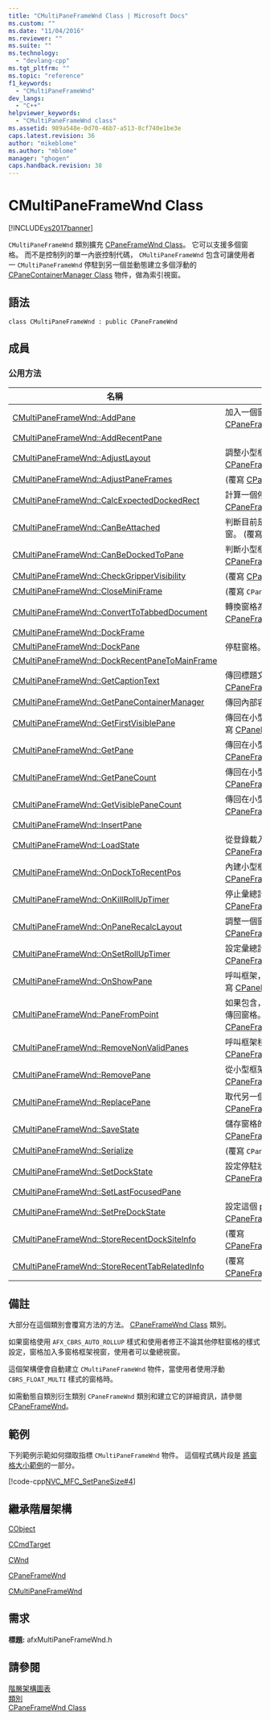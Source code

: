 ```yaml
---
title: "CMultiPaneFrameWnd Class | Microsoft Docs"
ms.custom: ""
ms.date: "11/04/2016"
ms.reviewer: ""
ms.suite: ""
ms.technology: 
  - "devlang-cpp"
ms.tgt_pltfrm: ""
ms.topic: "reference"
f1_keywords: 
  - "CMultiPaneFrameWnd"
dev_langs: 
  - "C++"
helpviewer_keywords: 
  - "CMultiPaneFrameWnd class"
ms.assetid: 989a548e-0d70-46b7-a513-8cf740e1be3e
caps.latest.revision: 36
author: "mikeblome"
ms.author: "mblome"
manager: "ghogen"
caps.handback.revision: 38
---
```

# CMultiPaneFrameWnd Class
[!INCLUDE[vs2017banner](../../assembler/inline/includes/vs2017banner.md)]

`CMultiPaneFrameWnd` 類別擴充 [CPaneFrameWnd Class](../../mfc/reference/cpaneframewnd-class.md)。  它可以支援多個窗格。  而不是控制列的單一內嵌控制代碼， `CMultiPaneFrameWnd` 包含可讓使用者一 `CMultiPaneFrameWnd` 停駐到另一個並動態建立多個浮動的 [CPaneContainerManager Class](../../mfc/reference/cpanecontainermanager-class.md) 物件，做為索引視窗。  
  
## 語法  
  
```  
class CMultiPaneFrameWnd : public CPaneFrameWnd  
```  
  
## 成員  
  
### 公用方法  
  
|名稱|描述|  
|--------|--------|  
|[CMultiPaneFrameWnd::AddPane](../Topic/CMultiPaneFrameWnd::AddPane.md)|加入一個窗格。  \(覆寫 [CPaneFrameWnd::AddPane](../Topic/CPaneFrameWnd::AddPane.md)\)。|  
|[CMultiPaneFrameWnd::AddRecentPane](../Topic/CMultiPaneFrameWnd::AddRecentPane.md)||  
|[CMultiPaneFrameWnd::AdjustLayout](../Topic/CMultiPaneFrameWnd::AdjustLayout.md)|調整小型框架視窗的配置。  \(覆寫 [CPaneFrameWnd::AdjustLayout](../Topic/CPaneFrameWnd::AdjustLayout.md)\)。|  
|[CMultiPaneFrameWnd::AdjustPaneFrames](../Topic/CMultiPaneFrameWnd::AdjustPaneFrames.md)|\(覆寫 [CPaneFrameWnd::AdjustPaneFrames](../Topic/CPaneFrameWnd::AdjustPaneFrames.md)\)。|  
|[CMultiPaneFrameWnd::CalcExpectedDockedRect](../Topic/CMultiPaneFrameWnd::CalcExpectedDockedRect.md)|計算一個停駐視窗的預期的矩形。  \(覆寫 [CPaneFrameWnd::CalcExpectedDockedRect](../Topic/CPaneFrameWnd::CalcExpectedDockedRect.md)\)。|  
|[CMultiPaneFrameWnd::CanBeAttached](../Topic/CMultiPaneFrameWnd::CanBeAttached.md)|判斷目前是否可以窗格停駐到另一個窗格或框架視窗。  \(覆寫 [CPaneFrameWnd::CanBeAttached](../Topic/CPaneFrameWnd::CanBeAttached.md)\)。|  
|[CMultiPaneFrameWnd::CanBeDockedToPane](../Topic/CMultiPaneFrameWnd::CanBeDockedToPane.md)|判斷小型框架視窗是否可停駐窗格。  \(覆寫 [CPaneFrameWnd::CanBeDockedToPane](../Topic/CPaneFrameWnd::CanBeDockedToPane.md)\)。|  
|[CMultiPaneFrameWnd::CheckGripperVisibility](../Topic/CMultiPaneFrameWnd::CheckGripperVisibility.md)|\(覆寫 [CPaneFrameWnd::CheckGripperVisibility](../Topic/CPaneFrameWnd::CheckGripperVisibility.md)\)。|  
|[CMultiPaneFrameWnd::CloseMiniFrame](../Topic/CMultiPaneFrameWnd::CloseMiniFrame.md)|\(覆寫 `CPaneFrameWnd::CloseMiniFrame`\)。|  
|[CMultiPaneFrameWnd::ConvertToTabbedDocument](../Topic/CMultiPaneFrameWnd::ConvertToTabbedDocument.md)|轉換窗格為索引標籤式文件。  \(覆寫 [CPaneFrameWnd::ConvertToTabbedDocument](../Topic/CPaneFrameWnd::ConvertToTabbedDocument.md)\)。|  
|[CMultiPaneFrameWnd::DockFrame](../Topic/CMultiPaneFrameWnd::DockFrame.md)||  
|[CMultiPaneFrameWnd::DockPane](../Topic/CMultiPaneFrameWnd::DockPane.md)|停駐窗格。  \(覆寫 [CPaneFrameWnd::DockPane](../Topic/CPaneFrameWnd::DockPane.md)\)。|  
|[CMultiPaneFrameWnd::DockRecentPaneToMainFrame](../Topic/CMultiPaneFrameWnd::DockRecentPaneToMainFrame.md)||  
|[CMultiPaneFrameWnd::GetCaptionText](../Topic/CMultiPaneFrameWnd::GetCaptionText.md)|傳回標題文字。  \(覆寫 [CPaneFrameWnd::GetCaptionText](../Topic/CPaneFrameWnd::GetCaptionText.md)\)。|  
|[CMultiPaneFrameWnd::GetPaneContainerManager](../Topic/CMultiPaneFrameWnd::GetPaneContainerManager.md)|傳回內部容器處理常式之物件的參考。|  
|[CMultiPaneFrameWnd::GetFirstVisiblePane](../Topic/CMultiPaneFrameWnd::GetFirstVisiblePane.md)|傳回在小型框架視窗包含的第一個可見的窗格。  \(覆寫 [CPaneFrameWnd::GetFirstVisiblePane](../Topic/CPaneFrameWnd::GetFirstVisiblePane.md)\)。|  
|[CMultiPaneFrameWnd::GetPane](../Topic/CMultiPaneFrameWnd::GetPane.md)|傳回在小型框架視窗中的窗格。  \(覆寫 [CPaneFrameWnd::GetPane](../Topic/CPaneFrameWnd::GetPane.md)\)。|  
|[CMultiPaneFrameWnd::GetPaneCount](../Topic/CMultiPaneFrameWnd::GetPaneCount.md)|傳回在小型框架視窗窗格中包含的項目數。  \(覆寫 [CPaneFrameWnd::GetPaneCount](../Topic/CPaneFrameWnd::GetPaneCount.md)\)。|  
|[CMultiPaneFrameWnd::GetVisiblePaneCount](../Topic/CMultiPaneFrameWnd::GetVisiblePaneCount.md)|傳回在小型框架視窗包含可見的窗格的數目。  \(覆寫 [CPaneFrameWnd::GetVisiblePaneCount](../Topic/CPaneFrameWnd::GetVisiblePaneCount.md)\)。|  
|[CMultiPaneFrameWnd::InsertPane](../Topic/CMultiPaneFrameWnd::InsertPane.md)||  
|[CMultiPaneFrameWnd::LoadState](../Topic/CMultiPaneFrameWnd::LoadState.md)|從登錄載入窗格的狀態。  \(覆寫 [CPaneFrameWnd::LoadState](../Topic/CPaneFrameWnd::LoadState.md)\)。|  
|[CMultiPaneFrameWnd::OnDockToRecentPos](../Topic/CMultiPaneFrameWnd::OnDockToRecentPos.md)|內建小型框架視窗在其新位置。  \(覆寫 [CPaneFrameWnd::OnDockToRecentPos](../Topic/CPaneFrameWnd::OnDockToRecentPos.md)\)。|  
|[CMultiPaneFrameWnd::OnKillRollUpTimer](../Topic/CMultiPaneFrameWnd::OnKillRollUpTimer.md)|停止彙總計時器。  \(覆寫 [CPaneFrameWnd::OnKillRollUpTimer](../Topic/CPaneFrameWnd::OnKillRollUpTimer.md)\)。|  
|[CMultiPaneFrameWnd::OnPaneRecalcLayout](../Topic/CMultiPaneFrameWnd::OnPaneRecalcLayout.md)|調整一個窗格的配置是小型框架視窗中顯示。  \(覆寫 [CPaneFrameWnd::OnPaneRecalcLayout](../Topic/CPaneFrameWnd::OnPaneRecalcLayout.md)\)。|  
|[CMultiPaneFrameWnd::OnSetRollUpTimer](../Topic/CMultiPaneFrameWnd::OnSetRollUpTimer.md)|設定彙總計時器。  \(覆寫 [CPaneFrameWnd::OnSetRollUpTimer](../Topic/CPaneFrameWnd::OnSetRollUpTimer.md)\)。|  
|[CMultiPaneFrameWnd::OnShowPane](../Topic/CMultiPaneFrameWnd::OnShowPane.md)|呼叫框架，在小型框架視窗的窗格隱藏或顯示。  \(覆寫 [CPaneFrameWnd::OnShowPane](../Topic/CPaneFrameWnd::OnShowPane.md)\)。|  
|[CMultiPaneFrameWnd::PaneFromPoint](../Topic/CMultiPaneFrameWnd::PaneFromPoint.md)|如果包含，它是小型框架視窗內的使用者，提供的點傳回窗格。  \(覆寫 [CPaneFrameWnd::PaneFromPoint](../Topic/CPaneFrameWnd::PaneFromPoint.md)\)。|  
|[CMultiPaneFrameWnd::RemoveNonValidPanes](../Topic/CMultiPaneFrameWnd::RemoveNonValidPanes.md)|呼叫框架移除非有效窗格。  \(覆寫 [CPaneFrameWnd::RemoveNonValidPanes](../Topic/CPaneFrameWnd::RemoveNonValidPanes.md)\)。|  
|[CMultiPaneFrameWnd::RemovePane](../Topic/CMultiPaneFrameWnd::RemovePane.md)|從小型框架視窗中移除窗格。  \(覆寫 [CPaneFrameWnd::RemovePane](../Topic/CPaneFrameWnd::RemovePane.md)\)。|  
|[CMultiPaneFrameWnd::ReplacePane](../Topic/CMultiPaneFrameWnd::ReplacePane.md)|取代另一個窗格。  \(覆寫 [CPaneFrameWnd::ReplacePane](../Topic/CPaneFrameWnd::ReplacePane.md)\)。|  
|[CMultiPaneFrameWnd::SaveState](../Topic/CMultiPaneFrameWnd::SaveState.md)|儲存窗格的狀態變更登錄。  \(覆寫 [CPaneFrameWnd::SaveState](../Topic/CPaneFrameWnd::SaveState.md)\)。|  
|[CMultiPaneFrameWnd::Serialize](../Topic/CMultiPaneFrameWnd::Serialize.md)|\(覆寫 `CPaneFrameWnd::Serialize`\)。|  
|[CMultiPaneFrameWnd::SetDockState](../Topic/CMultiPaneFrameWnd::SetDockState.md)|設定停駐狀態。  \(覆寫 [CPaneFrameWnd::SetDockState](../Topic/CPaneFrameWnd::SetDockState.md)\)。|  
|[CMultiPaneFrameWnd::SetLastFocusedPane](../Topic/CMultiPaneFrameWnd::SetLastFocusedPane.md)||  
|[CMultiPaneFrameWnd::SetPreDockState](../Topic/CMultiPaneFrameWnd::SetPreDockState.md)|設定這個 predocking 的狀態。  \(覆寫 [CPaneFrameWnd::SetPreDockState](../Topic/CPaneFrameWnd::SetPreDockState.md)\)。|  
|[CMultiPaneFrameWnd::StoreRecentDockSiteInfo](../Topic/CMultiPaneFrameWnd::StoreRecentDockSiteInfo.md)|\(覆寫 [CPaneFrameWnd::StoreRecentDockSiteInfo](../Topic/CPaneFrameWnd::StoreRecentDockSiteInfo.md)\)。|  
|[CMultiPaneFrameWnd::StoreRecentTabRelatedInfo](../Topic/CMultiPaneFrameWnd::StoreRecentTabRelatedInfo.md)|\(覆寫 [CPaneFrameWnd::StoreRecentTabRelatedInfo](../Topic/CPaneFrameWnd::StoreRecentTabRelatedInfo.md)\)。|  
  
## 備註  
 大部分在這個類別會覆寫方法的方法。 [CPaneFrameWnd Class](../../mfc/reference/cpaneframewnd-class.md) 類別。  
  
 如果窗格使用 `AFX_CBRS_AUTO_ROLLUP` 樣式和使用者修正不論其他停駐窗格的樣式設定，窗格加入多窗格框架視窗，使用者可以彙總視窗。  
  
 這個架構便會自動建立 `CMultiPaneFrameWnd` 物件，當使用者使用浮動 `CBRS_FLOAT_MULTI` 樣式的窗格時。  
  
 如需動態自類別衍生類別 `CPaneFrameWnd` 類別和建立它的詳細資訊，請參閱 [CPaneFrameWnd](../../mfc/reference/cpaneframewnd-class.md)。  
  
## 範例  
 下列範例示範如何擷取指標 `CMultiPaneFrameWnd` 物件。  這個程式碼片段是 [將窗格大小範例](../../top/visual-cpp-samples.md)的一部分。  
  
 [!code-cpp[NVC_MFC_SetPaneSize#4](../../mfc/reference/codesnippet/CPP/cmultipaneframewnd-class_1.cpp)]  
  
## 繼承階層架構  
 [CObject](../../mfc/reference/cobject-class.md)  
  
 [CCmdTarget](../../mfc/reference/ccmdtarget-class.md)  
  
 [CWnd](../../mfc/reference/cwnd-class.md)  
  
 [CPaneFrameWnd](../../mfc/reference/cpaneframewnd-class.md)  
  
 [CMultiPaneFrameWnd](../../mfc/reference/cmultipaneframewnd-class.md)  
  
## 需求  
 **標題:** afxMultiPaneFrameWnd.h  
  
## 請參閱  
 [階層架構圖表](../../mfc/hierarchy-chart.md)   
 [類別](../../mfc/reference/mfc-classes.md)   
 [CPaneFrameWnd Class](../../mfc/reference/cpaneframewnd-class.md)
